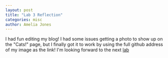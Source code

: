 ```yaml
---
layout: post
title: "Lab 3 Reflection"
categories: misc
author: Amelia Jones
---
```


I had fun editing my blog! I had some issues getting a photo to show up on the "Cats!" page, but I finally got it to work by using the full github address of my image as the link! I'm looking forward to the next <a href="https://hendrix-cs.github.io/csci340/labs/javascript.html">lab</a>
